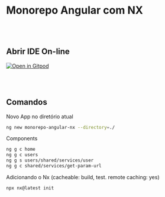 # Monorepo Angular com NX

<br>
<br>

## Abrir IDE On-line

[![Open in Gitpod](https://gitpod.io/button/open-in-gitpod.svg)](https://gitpod.io/workspaces)

<br>
<br>

## Comandos

Novo App no diretório atual

```sh
ng new monorepo-angular-nx --directory=./
```

Components

```sh
ng g c home
ng g c users
ng g s users/shared/services/user
ng g c shared/services/get-param-url
```

Adicionando o Nx (cacheable: build, test. remote caching: yes)

```sh
npx nx@latest init
```
